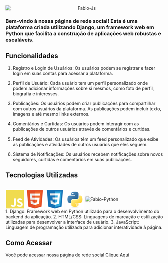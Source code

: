 <div style="text-align: center;">
  <img alt="Fabio-Js" src="https://github.com/Fabio-jr-SM/quazzy/assets/91484736/91ab8692-07c0-405a-9a9e-3334763c14ba" style="display: block; margin: 0 auto;">
</div>



### Bem-vindo à nossa página de rede social! Esta é uma plataforma criada utilizando Django, um framework web em Python que facilita a construção de aplicações web robustas e escaláveis.

## Funcionalidades
1. Registro e Login de Usuários: Os usuários podem se registrar e fazer login em suas contas para acessar a plataforma.

2. Perfil de Usuário: Cada usuário tem um perfil personalizado onde podem adicionar informações sobre si mesmos, como foto de perfil, biografia e interesses.

3. Publicações: Os usuários podem criar publicações para compartilhar com outros usuários da plataforma. As publicações podem incluir texto, imagens e até mesmo links externos.

4. Comentários e Curtidas: Os usuários podem interagir com as publicações de outros usuários através de comentários e curtidas.

5. Feed de Atividades: Os usuários têm um feed personalizado que exibe as publicações e atividades de outros usuários que eles seguem.

6. Sistema de Notificações: Os usuários recebem notificações sobre novos seguidores, curtidas e comentários em suas publicações.

## Tecnologias Utilizadas
<div style="display: inline_block"><br>
  <img align="center" alt="Fabio-Js" height="60" width="60" src="https://raw.githubusercontent.com/devicons/devicon/master/icons/javascript/javascript-plain.svg">
  <img align="center" alt="Fabio-HTML" height="60" width="60" src="https://raw.githubusercontent.com/devicons/devicon/master/icons/html5/html5-original.svg">
  <img align="center" alt="Fabio-CSS" height="60" width="60" src="https://raw.githubusercontent.com/devicons/devicon/master/icons/css3/css3-original.svg">
  <img align="center" alt="Fabio-Python" height="60" width="60" src="https://raw.githubusercontent.com/devicons/devicon/master/icons/python/python-original.svg">
  <img align="center" alt="Fabio-Python" height="60" width="60"  src="https://cdn.jsdelivr.net/gh/devicons/devicon@latest/icons/django/django-plain-wordmark.svg">
          
</div>
1. Django: Framework web em Python utilizado para o desenvolvimento do backend da aplicação.
2. HTML/CSS: Linguagens de marcação e estilização utilizadas para desenvolver a interface de usuário.
3. JavaScript: Linguagem de programação utilizada para adicionar interatividade à página.
   
## Como Acessar
Você pode acessar nossa página de rede social <a href="https://fabio-jr-sm.github.io/quazzy/">Clique Aqui</a>
